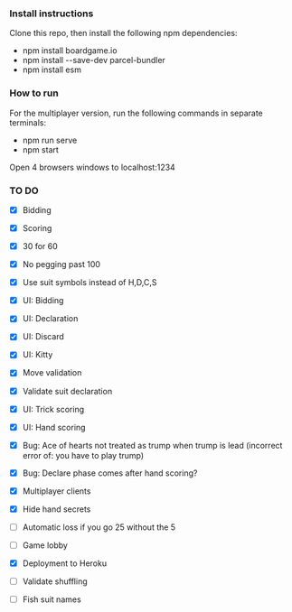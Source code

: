 ### Install instructions
Clone this repo, then install the following npm dependencies:

* npm install boardgame.io
* npm install --save-dev parcel-bundler
* npm install esm

### How to run

For the multiplayer version, run the following commands in separate terminals:
* npm run serve
* npm start

Open 4 browsers windows to localhost:1234

### TO DO

- [x] Bidding
- [x] Scoring
- [x] 30 for 60
- [x] No pegging past 100
- [x] Use suit symbols instead of H,D,C,S
- [x] UI: Bidding
- [x] UI: Declaration
- [x] UI: Discard
- [x] UI: Kitty
- [x] Move validation
- [x] Validate suit declaration
- [x] UI: Trick scoring
- [x] UI: Hand scoring
- [x] Bug: Ace of hearts not treated as trump when trump is lead (incorrect error of: you have to play trump)
- [x] Bug: Declare phase comes after hand scoring?
- [x] Multiplayer clients
- [x] Hide hand secrets
- [ ] Automatic loss if you go 25 without the 5
- [ ] Game lobby
- [x] Deployment to Heroku
- [ ] Validate shuffling
- [ ] Fish suit names


